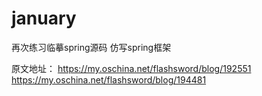 # january
再次练习临摹spring源码
仿写spring框架

原文地址：
https://my.oschina.net/flashsword/blog/192551
https://my.oschina.net/flashsword/blog/194481
